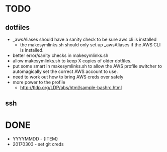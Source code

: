 # TODO

## dotfiles
- \_awsAliases should have a sanity check to be sure aws cli is installed
  - the makesymlinks.sh should only set up \_awsAliases if the AWS CLI is installed.
- better error/sanity checks in makesymlinks.sh
- allow makesymlinks.sh to keep X copies of older dotfiles.
- put some smart in makesymlinks.sh to allow the AWS profile switcher to automagically set the correct AWS account to use.
- need to work out how to bring AWS creds over safely
- more power to the profile
  - http://tldp.org/LDP/abs/html/sample-bashrc.html

## ssh

# DONE
- YYYYMMDD - {ITEM}
- 20170303 - set git creds
